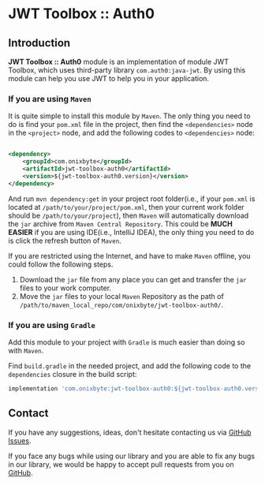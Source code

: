 # JWT Toolbox :: Auth0

## Introduction

**JWT Toolbox :: Auth0** module is an implementation of module JWT Toolbox, which uses third-party
library `com.auth0:java-jwt`. By using this module can help you use JWT to help you in
your application.

### If you are using `Maven`

It is quite simple to install this module by `Maven`. The only thing you need to do is find your
`pom.xml` file in the project, then find the `<dependencies>` node in the `<project>` node, and add
the following codes to `<dependencies>` node:

```xml

<dependency>
    <groupId>com.onixbyte</groupId>
    <artifactId>jwt-toolbox-auth0</artifactId>
    <version>${jwt-toolbox-auth0.version}</version>
</dependency>
```

And run `mvn dependency:get` in your project root folder(i.e., if your `pom.xml` is located at
`/path/to/your/project/pom.xml`, then your current work folder should be `/path/to/your/project`),
then `Maven` will automatically download the `jar` archive from `Maven Central Repository`.
This could be **MUCH EASIER** if you are using IDE(i.e., IntelliJ IDEA), the only thing you need to
do is click the refresh button of `Maven`.

If you are restricted using the Internet, and have to make `Maven` offline, you could follow the
following steps.

1. Download the `jar` file from any place you can get and transfer the `jar` files to your
   work computer.
2. Move the `jar` files to your local `Maven` Repository as the path of
   `/path/to/maven_local_repo/com/onixbyte/jwt-toolbox-auth0/`.

### If you are using `Gradle`

Add this module to your project with `Gradle` is much easier than doing so with `Maven`.

Find `build.gradle` in the needed project, and add the following code to the `dependencies` closure
in the build script:

```groovy
implementation 'com.onixbyte:jwt-toolbox-auth0:${jwt-toolbox-auth0.version}'
```

## Contact

If you have any suggestions, ideas, don't hesitate contacting us via
[GitHub Issues](https://github.com/onixbyte/onixbyte-toolbox/issues/new).

If you face any bugs while using our library and you are able to fix any bugs in our library, we
would be happy to accept pull requests from you on
[GitHub](https://github.com/onixbyte/onixbyte-toolbox/compare).
